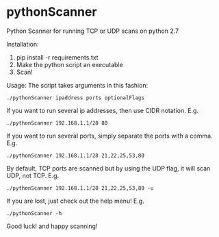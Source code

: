 # pythonScanner
Python Scanner for running TCP or UDP scans on python 2.7

Installation:

1. pip install -r requirements.txt
2. Make the python script an executable
3. Scan!

Usage:
The script takes arguments in this fashion:

`./pythonScanner ipaddress ports optionalFlags`

If you want to run several ip addresses, then use CIDR notation. E.g.

`./pythonScanner 192.168.1.1/28 80`

If you want to run several ports, simply separate the ports with a comma. E.g.

`./pythonScanner 192.168.1.1/28 21,22,25,53,80`

By default, TCP ports are scanned but by using the UDP flag, it will scan UDP, not TCP. E.g.

`./pythonScanner 192.168.1.1/28 21,22,25,53,80 -u`

If you are lost, just check out the help menu! E.g.

`./pythonScanner -h`

Good luck! and happy scanning!
